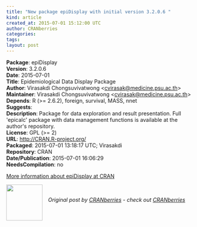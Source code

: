 ```yaml
---
title: "New package epiDisplay with initial version 3.2.0.6 "
kind: article
created_at: 2015-07-01 15:12:00 UTC
author: CRANberries
categories: 
tags: 
layout: post
---
```

<strong>Package</strong>: epiDisplay<br>
<strong>Version</strong>: 3.2.0.6<br>
<strong>Date</strong>: 2015-07-01<br>
<strong>Title</strong>: Epidemiological Data Display Package<br>
<strong>Author</strong>: Virasakdi Chongsuvivatwong &lt;cvirasak@medicine.psu.ac.th&gt;<br>
<strong>Maintainer</strong>: Virasakdi Chongsuvivatwong &lt;cvirasak@medicine.psu.ac.th&gt;<br>
<strong>Depends</strong>: R (&gt;= 2.6.2), foreign, survival, MASS, nnet<br>
<strong>Suggests</strong>: <br>
<strong>Description</strong>: Package for data exploration and result presentation.
Full 'epicalc' package with data management functions is available
at the author's repository.<br>
<strong>License</strong>: GPL (&gt;= 2)<br>
<strong>URL</strong>: http://CRAN.R-project.org/<br>
<strong>Packaged</strong>: 2015-07-01 13:18:17 UTC; Virasakdi<br>
<strong>Repository</strong>: CRAN<br>
<strong>Date/Publication</strong>: 2015-07-01 16:06:29<br>
<strong>NeedsCompilation</strong>: no<br>

<p>
<a href="http://cran.r-project.org/web/packages/epiDisplay/index.html">More information about epiDisplay at CRAN</a><div class="author">
  <img src="" style="width: 96px; height: 96;">
  <span style="position: absolute; padding: 32px 15px;">
    <i>Original post by <a href="http://twitter.com/">CRANberries</a> - check out <a href="http://dirk.eddelbuettel.com/cranberries">CRANberries   </a></i>
  </span>
</div>
